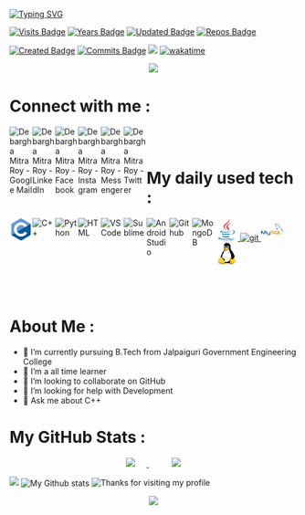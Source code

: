 <!-- **Debargha-Mitra-Roy/Debargha-Mitra-Roy** is a ✨ _special_ ✨ repository because its `README.md` (this file) appears on your GitHub profile. -->

[![Typing SVG](https://readme-typing-svg.herokuapp.com?font=Georgia&center=true&multiline=true&height=75&lines=Hello+World!👋;+I'm+Debargha+Mitra+Roy)](https://git.io/typing-svg)

[![Visits Badge](https://badges.pufler.dev/visits/Debargha-Mitra-Roy/Debargha-Mitra-Roy)](https://badges.pufler.dev)
[![Years Badge](https://badges.pufler.dev/years/Debargha-Mitra-Roy)](https://badges.pufler.dev)
[![Updated Badge](https://badges.pufler.dev/updated/Debargha-Mitra-Roy/Debargha-Mitra-Roy)](https://badges.pufler.dev)
[![Repos Badge](https://badges.pufler.dev/repos/Debargha-Mitra-Roy)](https://badges.pufler.dev)
<!-- [![Gists Badge](https://badges.pufler.dev/gists/Debargha-Mitra-Roy)](https://badges.pufler.dev) -->
[![Created Badge](https://badges.pufler.dev/created/Debargha-Mitra-Roy/Debargha-Mitra-Roy)](https://badges.pufler.dev)
[![Commits Badge](https://badges.pufler.dev/commits/monthly/Debargha-Mitra-Roy)](https://badges.pufler.dev)
![](https://komarev.com/ghpvc/?username=Debargha-Mitra-Roy)
[![wakatime](https://wakatime.com/badge/user/0aaa9a42-3350-4791-a9ed-83b85adae54a.svg)](https://wakatime.com/@0aaa9a42-3350-4791-a9ed-83b85adae54a)

<p align="center">
  <img src="https://c.tenor.com/LSDeBe2JAfoAAAAC/cat-coding.gif" max-width="500px"/>
</p>


# Connect with me :

<a href="mailto:dm2410@cse.jgec.ac.in.com">
  <img align="left" alt="Debargha Mitra Roy - Google Mail" width="40px" src="https://api.iconify.design/logos:google-gmail.svg"/>
</a>

<a href="https://www.linkedin.com/in/debargha-mitra-roy/">
  <img align="left" alt="Debargha Mitra Roy - LinkedIn" width="40px" src="https://upload.wikimedia.org/wikipedia/commons/thumb/e/e9/Linkedin_icon.svg/256px-Linkedin_icon.svg.png"/>
</a>

<a href="https://www.facebook.com/profile.php?id=100075872691774/">
  <img align="left" alt="Debargha Mitra Roy - Facebook" width="40px" src="https://www.vectorlogo.zone/logos/facebook/facebook-official.svg"/>
</a>

<a href="https://www.instagram.com/debarghamitraroy/">
  <img align="left" alt="Debargha Mitra Roy - Instagram" width="40px" src="https://www.vectorlogo.zone/logos/instagram/instagram-icon.svg"/>
</a>

<a href="https://www.messenger.com/t/100078362097376/">
  <img align="left" alt="Debargha Mitra Roy - Messenger" width="40px" src="https://upload.wikimedia.org/wikipedia/commons/thumb/b/be/Facebook_Messenger_logo_2020.svg/768px-Facebook_Messenger_logo_2020.svg.png?20220118041828"/>
</a>

<a href="https://twitter.com/mitra_debargha">
  <img align="left" alt="Debargha Mitra Roy - Twitter" width="40px" src="https://upload.wikimedia.org/wikipedia/sco/9/9f/Twitter_bird_logo_2012.svg"/>
</a>


<br><br>

# My daily used tech :
<a href="https://www.cprogramming.com/"><img align="left" alt="C" width="40px" src="https://raw.githubusercontent.com/devicons/devicon/master/icons/c/c-original.svg"/></a>
<a href="https://isocpp.org/"><img align="left" alt="C++" width="40px" src="https://seeklogo.com/images/C/c-logo-43CE78FF9C-seeklogo.com.png"/></a>
<a href="https://www.python.org/" target="_blank"><img align="left" alt="Python" width="40px" src="https://cdn.worldvectorlogo.com/logos/python-5.svg"/></a>
<a href="https://www.java.com" target="_blank"> <img src="https://raw.githubusercontent.com/devicons/devicon/master/icons/java/java-original.svg" alt="java" width="40" height="40"/> </a>
<a href="https://www.w3schools.com/html/"><img align="left" alt="HTML" width="40px" src="https://seeklogo.com/images/H/html5-without-wordmark-color-logo-14D252D878-seeklogo.com.png"/></a>
<a href="https://code.visualstudio.com/"><img align="left" alt="VSCode" width="40px" src="https://www.vectorlogo.zone/logos/visualstudio_code/visualstudio_code-icon.svg"/></a>
<a href="https://www.sublimetext.com/"><img align="left" alt="Sublime" width="40px" src="https://api.iconify.design/logos:sublimetext-icon.svg"/></a>
<a href="https://developer.android.com/"><img align="left" alt="Android Studio" width="40px" src="https://upload.wikimedia.org/wikipedia/commons/9/95/Android_Studio_Icon_3.6.svg"/></a>
<a href="https://github.com/"><img align="left" alt="Github" width="40px" src="https://api.iconify.design/logos:github-octocat.svg"/></a>
<a href="https://git-scm.com/" target="_blank"> <img src="https://www.vectorlogo.zone/logos/git-scm/git-scm-icon.svg" alt="git" width="40" height="40"/> </a>
<a href="https://www.mongodb.com/"><img align="left" alt="MongoDB" width="40px" src="https://img.icons8.com/color/240/000000/mongodb.png"/></a>
</a> <a href="https://www.mysql.com/" target="_blank"> <img src="https://raw.githubusercontent.com/devicons/devicon/master/icons/mysql/mysql-original-wordmark.svg" alt="mysql" width="40" height="40"/>
<a href="https://www.linux.org/" target="_blank"> <img src="https://raw.githubusercontent.com/devicons/devicon/master/icons/linux/linux-original.svg" alt="linux" width="40" height="40"/> </a>

 <br><br>

# About Me :

- 🔭 I’m currently pursuing B.Tech from Jalpaiguri Government Engineering College
- 🌱 I’m a all time learner
- 👯 I’m looking to collaborate on GitHub
- 🤔 I’m looking for help with Development
- 💬 Ask me about C++

# My GitHub Stats :

<p align="center">
    <a href="https://github.com/Debargha-Mitra-Roy/">
      <img src="https://github-readme-stats.vercel.app/api?username=Debargha-Mitra-Roy&count_private=true&show_icons=true&theme=dark" style="margin-right:20px"/>
      <img src="https://github-readme-stats-eight-theta.vercel.app/api/top-langs/?username=Debargha-Mitra-Roy&layout=compact&langs_count=8&theme=dark" style="margin-left:40px"/>
  </a>
</p>
<img src="https://activity-graph.herokuapp.com/graph?username=Debargha-Mitra-Roy&theme=react-dark"/>

<img alt="My Github stats" align="center" border-radius="40px" width="800px" height="200px" src="https://github-readme-streak-stats.herokuapp.com?user=Debargha-Mitra-Roy&theme=darcula&hide_border=false&background=FFFFFF00" alt="saurav-skl" />

<img height="120" alt="Thanks for visiting my profile" width="100%" src="https://github.com/dibyendu415/dibyendu415/blob/master/marquee.svg"/>

<p align="center">
  <img src="https://c.tenor.com/pU1gNyIgwj8AAAAC/bye.gif" max-width="500px"/>
</p>
